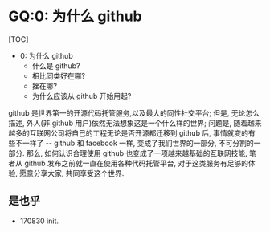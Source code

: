 # GQ:0: 为什么 github

[TOC]

- 0: 为什么 github
    + 什么是 github?
    + 相比同类好在哪?
    + 挫在哪?
    + 为什么应该从 github 开始用起?


github 是世界第一的开源代码托管服务,以及最大的同性社交平台;
但是, 无论怎么描述, 外人(非 github 用户)依然无法想象这是一个什么样的世界;
问题是, 随着越来越多的互联网公司将自己的工程无论是否开源都迁移到 github 后,
事情就变的有些不一样了 -- github 和 facebook 一样,
变成了我们世界的一部分, 不可分割的一部分.
那么, 如何认识合理使用 github 也变成了一项越来越基础的互联网技能,
笔者从 github 发布之前就一直在使用各种代码托管平台,
对于这类服务有足够的体验, 愿意分享大家, 共同享受这个世界.



## 是也乎

- 170830 init.

